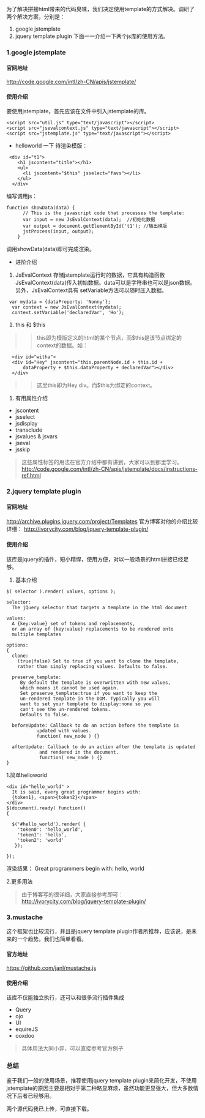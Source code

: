 为了解决拼接html带来的代码臭味，我们决定使用template的方式解决。调研了两个解决方案，分别是：
  1. google jstemplate
  1. jquery template plugin
下面一一介绍一下两个js库的使用方法。
### 1.google jstemplate ###
#### 官网地址 ####
http://code.google.com/intl/zh-CN/apis/jstemplate/
#### 使用介绍 ####
要使用jstemplate，首先应该在文件中引入jstemplate的库。
```
<script src="util.js" type="text/javascript"></script>
<script src="jsevalcontext.js" type="text/javascript"></script>
<script src="jstemplate.js" type="text/javascript"></script>
```
  * helloworld 一下
待渲染模版：
```
 <div id="t1">
    <h1 jscontent="title"></h1>
    <ul>
      <li jscontent="$this" jsselect="favs"></li>
    </ul>
  </div>
```
编写调用js：
```
function showData(data) {
      // This is the javascript code that processes the template:
      var input = new JsEvalContext(data);  //初始化数据
      var output = document.getElementById('t1'); //输出模版
      jstProcess(input, output);
    }
```

调用showData(data)即可完成渲染。

  * 进阶介绍
  1. JsEvalContext 存储jstemplate运行时的数据，它具有构造函数JsEvalContext(data)传入初始数据。data可以是字符串也可以是json数据。另外，JsEvalContext具有 setVariable方法可以随时压入数据。
```
 var mydata = {dataProperty: 'Nonny'};
  var context = new JsEvalContext(mydata);
  context.setVariable('declaredVar', 'Ho');
```
  1. this 和 $this
> > this即为模版定义的html的某个节点，而$this是该节点绑定的context的数据。如：
```
  <div id="witha">
  <div id="Hey" jscontent="this.parentNode.id + this.id + 
      dataProperty + $this.dataProperty + declaredVar"></div>
  </div>
```
> > 这里this即为Hey div。而$this为绑定的context。
  1. 有用属性介绍
  * jscontent
  * jsselect
  * jsdisplay
  * transclude
  * jsvalues & jsvars
  * jseval
  * jsskip

> 这些属性标签的用法在官方介绍中都有讲到，大家可以到那里学习。
> http://code.google.com/intl/zh-CN/apis/jstemplate/docs/instructions-ref.html

### 2.jquery template plugin ###
#### 官网地址 ####
http://archive.plugins.jquery.com/project/Templates
官方博客对他的介绍比较详细：
http://ivorycity.com/blog/jquery-template-plugin/
#### 使用介绍 ####
该库是jquery的插件，短小精悍，使用方便，对以一般场景的html拼接已经足够。
  1. 基本介绍
```
$( selector ).render( values, options ); 

selector:
  The jQuery selector that targets a template in the html document

values:
  A {key:value} set of tokens and replacements,
  or an array of {key:value} replacements to be rendered onto
  multiple templates

options:
{
  clone:
    (true|false) Set to true if you want to clone the template,
    rather than simply replacing values. Defaults to false.

  preserve_template:
     By default the template is overwritten with new values,
     which means it cannot be used again.
     Set preserve_template:true if you want to keep the
     un-rendered template in the DOM. Typically you will
     want to set your template to display:none so you
     can't see the un-rendered tokens.
     Defaults to false.

  beforeUpdate: Callback to do an action before the template is
           updated with values.
           function( new_node ) {}

  afterUpdate: Callback to do an action after the template is updated
            and rendered in the document.
            function( new_node ) {}
}
```
1.简单helloworld
```
<div id="hello_world" >
  It is said, every great programmer begins with:
  {token1}, <span>{token2}</span>
</div>
$(document).ready( function()
{

  $('#hello_world').render( {
    'token0': 'hello_world',
    'token1': 'hello',
    'token2': 'world'
   });

});

```
渲染结果：
Great programmers begin with: hello, world

2.更多用法
> 由于博客写的很详细，大家直接参考即可：
> http://ivorycity.com/blog/jquery-template-plugin/

### 3.mustache ###
这个框架也比较流行，并且是jquery template plugin作者所推荐，应该说，是未来的一个趋势。我们也简单看看。
#### 官方地址 ####
https://github.com/janl/mustache.js
#### 使用介绍 ####
该库不仅能独立执行，还可以和很多流行插件集成
  * Query
  * ojo
  * UI
  * equireJS
  * ooxdoo

> 具体用法大同小异，可以直接参考官方例子
### 总结 ###
鉴于我们一般的使用场景，推荐使用jquery template plugin来简化开发，不使用jstemplate的原因主要是相对于第二种略显麻烦，虽然功能更显强大，但大多数情况下后者已经够用。

两个源代码我已上传，可直接下载。